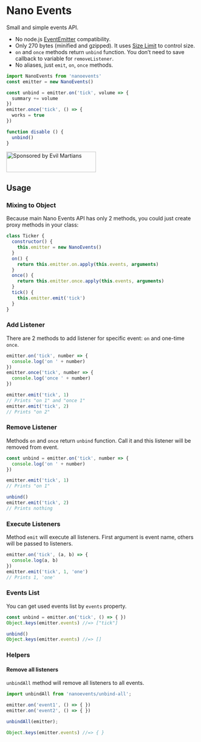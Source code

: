 # Nano Events

Small and simple events API.

* No node.js [EventEmitter] compatibility.
* Only 270 bytes (minified and gzipped). It uses [Size Limit] to control size.
* `on` and `once` methods return `unbind` function. You don’t need to save
  callback to variable for `removeListener`.
* No aliases, just `emit`, `on`, `once` methods.

```js
import NanoEvents from 'nanoevents'
const emitter = new NanoEvents()

const unbind = emitter.on('tick', volume => {
  summary += volume
})
emitter.once('tick', () => {
  works = true
})

function disable () {
  unbind()
}
```

[EventEmitter]: https://nodejs.org/api/events.html
[Size Limit]:   https://github.com/ai/size-limit

<a href="https://evilmartians.com/?utm_source=nanoevents">
  <img src="https://evilmartians.com/badges/sponsored-by-evil-martians.svg"
       alt="Sponsored by Evil Martians" width="236" height="54">
</a>


## Usage

### Mixing to Object

Because main Nano Events API has only 2 methods,
you could just create proxy methods in your class:

```js
class Ticker {
  constructor() {
    this.emitter = new NanoEvents()
  }
  on() {
    return this.emitter.on.apply(this.events, arguments)
  }
  once() {
    return this.emitter.once.apply(this.events, arguments)
  }
  tick() {
    this.emitter.emit('tick')
  }
}
```


### Add Listener

There are 2 methods to add listener for specific event:
`on` and one-time `once`.

```js
emitter.on('tick', number => {
  console.log('on ' + number)
})
emitter.once('tick', number => {
  console.log('once ' + number)
})

emitter.emit('tick', 1)
// Prints "on 1" and "once 1"
emitter.emit('tick', 2)
// Prints "on 2"
```


### Remove Listener

Methods `on` and `once` return `unbind` function. Call it and this listener
will be removed from event.

```js
const unbind = emitter.on('tick', number => {
  console.log('on ' + number)
})

emitter.emit('tick', 1)
// Prints "on 1"

unbind()
emitter.emit('tick', 2)
// Prints nothing
```


### Execute Listeners

Method `emit` will execute all listeners. First argument is event name, others
will be passed to listeners.

```js
emitter.on('tick', (a, b) => {
  console.log(a, b)
})
emitter.emit('tick', 1, 'one')
// Prints 1, 'one'
```


### Events List

You can get used events list by `events` property.

```js
const unbind = emitter.on('tick', () => { })
Object.keys(emitter.events) //=> ["tick"]

unbind()
Object.keys(emitter.events) //=> []
```


### Helpers

#### Remove all listeners

`unbindAll` method will remove all listeners to all events.

```js
import unbindAll from 'nanoevents/unbind-all';

emitter.on('event1', () => { })
emitter.on('event2', () => { })

unbindAll(emitter);

Object.keys(emitter.events) //=> { }
```
